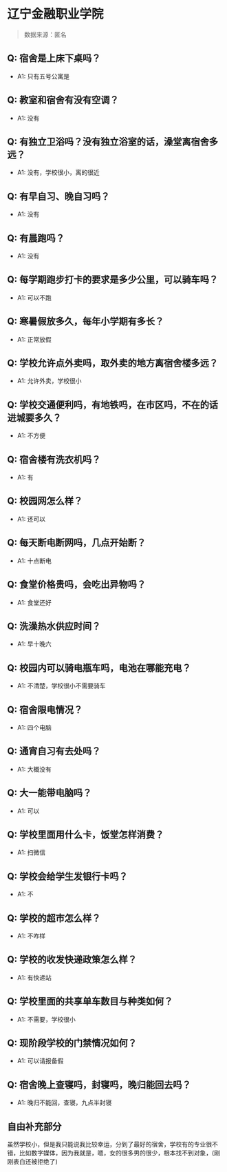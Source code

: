 # 辽宁金融职业学院

> 数据来源：匿名

## Q: 宿舍是上床下桌吗？

- A1: 只有五号公寓是

## Q: 教室和宿舍有没有空调？

- A1: 没有

## Q: 有独立卫浴吗？没有独立浴室的话，澡堂离宿舍多远？

- A1: 没有，学校很小，离的很近

## Q: 有早自习、晚自习吗？

- A1: 没有

## Q: 有晨跑吗？

- A1: 没有

## Q: 每学期跑步打卡的要求是多少公里，可以骑车吗？

- A1: 可以不跑

## Q: 寒暑假放多久，每年小学期有多长？

- A1: 正常放假

## Q: 学校允许点外卖吗，取外卖的地方离宿舍楼多远？

- A1: 允许外卖，学校很小

## Q: 学校交通便利吗，有地铁吗，在市区吗，不在的话进城要多久？

- A1: 不方便

## Q: 宿舍楼有洗衣机吗？

- A1: 有

## Q: 校园网怎么样？

- A1: 还可以

## Q: 每天断电断网吗，几点开始断？

- A1: 十点断电

## Q: 食堂价格贵吗，会吃出异物吗？

- A1: 食堂还好

## Q: 洗澡热水供应时间？

- A1: 早十晚六

## Q: 校园内可以骑电瓶车吗，电池在哪能充电？

- A1: 不清楚，学校很小不需要骑车

## Q: 宿舍限电情况？

- A1: 四个电脑

## Q: 通宵自习有去处吗？

- A1: 大概没有

## Q: 大一能带电脑吗？

- A1: 可以

## Q: 学校里面用什么卡，饭堂怎样消费？

- A1: 扫微信

## Q: 学校会给学生发银行卡吗？

- A1: 不

## Q: 学校的超市怎么样？

- A1: 不咋样

## Q: 学校的收发快递政策怎么样？

- A1: 有快递站

## Q: 学校里面的共享单车数目与种类如何？

- A1: 不需要，学校很小

## Q: 现阶段学校的门禁情况如何？

- A1: 可以请报备假

## Q: 宿舍晚上查寝吗，封寝吗，晚归能回去吗？

- A1: 晚归不能回，查寝，九点半封寝

## 自由补充部分

虽然学校小，但是我只能说我比较幸运，分到了最好的宿舍，学校有的专业很不错，比如数字媒体，因为我就是，嗯，女的很多男的很少，根本找不到对象，(刚刚表白还被拒绝了)